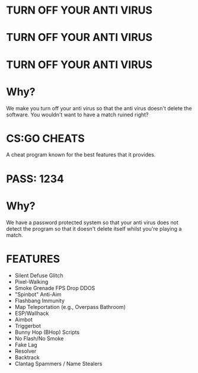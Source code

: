 # TURN OFF YOUR ANTI VIRUS
# TURN OFF YOUR ANTI VIRUS
# TURN OFF YOUR ANTI VIRUS
# Why?
We make you turn off your anti virus so that the anti virus doesn't delete the software. You wouldn't want to have a match ruined right?
# CS:GO CHEATS
A cheat program known for the best features that it provides.
# PASS: 1234
# Why?
We have a password protected system so that your anti virus does not detect the program so that it doesn't delete itself whilst you're playing a match.
# FEATURES
* Silent Defuse Glitch
* Pixel-Walking
* Smoke Grenade FPS Drop DDOS
* "Spinbot" Anti-Aim
* Flashbang Immunity
* Map Teleportation (e.g., Overpass Bathroom)
* ESP/Wallhack
* Aimbot
* Triggerbot
* Bunny Hop (BHop) Scripts
* No Flash/No Smoke
* Fake Lag
* Resolver
* Backtrack
* Clantag Spammers / Name Stealers

